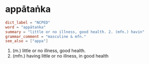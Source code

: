 # appātaṅka

``` toml
dict_label = "NCPED"
word = "appātaṅka"
summary = "little or no illness, good health. 2. (mfn.) havin"
grammar_comment = "masculine & mfn."
see_also = ["appa"]
```

1. (m.) little or no illness, good health.
2. (mfn.) having little or no illness, in good health

